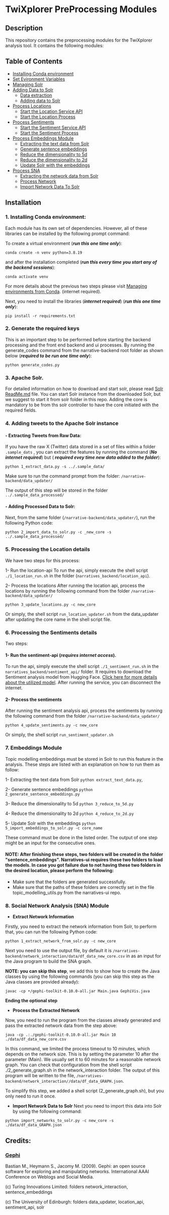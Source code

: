 # TwiXplorer PreProcessing Modules

## Description

This repository contains the preprocessing modules for the TwiXplorer analysis tool.
It contains the following modules:

## Table of Contents
* [Installing Conda environment](#installingConda)
* [Set Evironment Variables](#settingEnv)
* [Managing Solr](#managingSolr)
* [Adding Data to Solr](#addingDataToSolr)
    * [Data extraction](#extractTweetFromFile)
    * [Adding data to Solr](#addingProcessedDataToSolr)
* [Process Locations](#location)
    * [Start the Location Service API](#runLocationAPI)
    * [Start the Location Process](#runLocationProcessor)
* [Process Sentiments](#sentiment)
    * [Start the Sentiment Service API](#runSentimentAPI)
    * [Start the Sentiment Process](#runSentimentProcessor)
* [Process Embeddings Module](#processEmbeddingsModule)
    * [Extracting the text data from Solr](#embeddingsExtractingText)
    * [Generate sentence embeddings](#embeddingsGenerateEmbeddings)
    * [Reduce the dimensionality to 5d](#embeddingsReduceTo5D)
    * [Reduce the dimensionality to 2d](#embeddingsReduceTo2D)
    * [Update Solr with the embeddings](#embeddingsAddToSolr)
* [Process SNA](#processSNA)
    * [Extracting the network data from Solr](#SNAExtractNetwork)
    * [Process Network](#SNAProcessNetwork)
    * [Import Network Data To Solr](#SNAimportNetworkToSolr)

    
## Installation

### <a id="installingConda">1. Installing Conda environment</a>:

Each module has its own set of dependencies. However, all of these libraries can be installed by the following prompt
command:

To create a virtual environment (<i><b>run this one time only</b></i>):

```
conda create -n venv python=3.8.19
```

and after the installation completed (<i><b>run this every time you start any of the backend sessions</b></i>):

```
conda activate venv
```

For more details about the previous two steps please
visit [Managing environments from Conda](https://conda.io/projects/conda/en/latest/user-guide/tasks/manage-environments.html#). (internet required).

Next, you need to install the libraries (<i><b>internet required</b></i>) (<i><b>run this one time only</b></i>):

```
pip install -r requirements.txt
```

### <a id="settingEnv">2. Generate the required keys</a>
This is an important step to be performed before starting the backend processing and the front end backend and ui processes.
By running the generate_codes command from the narrative-backend root folder as shown below (<i><b>required to be run one time only</b></i>):

```
python generate_codes.py 
``` 

### <a id="managingSolr">3. Apache Solr.<a>

For detailed information on how to download and start solr, please read [Solr ReadMe.md](/solr/README.md) file.
You can start Solr instance from the downloaded Solr, but we suggest to start it from solr folder in this repo. Adding
the core is mandatory to be from ths solr controller to have the core initiated with the required fields.


### <a id="addingDataToSolr">4. Adding tweets to the Apache Solr instance</a>

#### <a id="extractTweetFromFile"> - Extracting Tweets from Raw Data:</a>
If you have the raw X (Twitter) data stored in a set of files within a folder `.sample_dats` , you can extract the features by running the command (<i><b>No internet required</b></i>) but (<b><i> required evey time new data added to the folder</b></i>):

```
python 1_extract_data.py -s ../.sample_data/
```

Make sure to run the command prompt from the folder: ```/narrative-backend/data_updater/``` 

The output of this step will be stored in the folder `../.sample_data_processed/` 

#### <a id="addingProcessedDataToSolr">- Adding Processed Data to Solr:</a>
Next, from the same folder (```/narrative-backend/data_updater/```), run the following Python code:
```
python 2_import_data_to_solr.py -c _new_core -s ../.sample_data_processed/
```

### <a id="location">5. Processing the Location details</a>

We have two steps for this process:

1- <a id="runLocationAPI">Run the location-api</a>
    To run the api, simply execute the shell script `./1_location_run.sh` in the folder (`narratives_backend/location_api`). 

2- <a id="runLocationProcessor">Process the locations</a>
    After running the location api, process the locations by running the following command from the folder  ```/narrative-backend/data_updater/```

```
python 3_update_locations.py -c new_core
```
Or simply, the shell script ```run_location_updater.sh``` from the data_updater after updating the core name in the shell script file.

### <a id="sentiment"> 6. Processing the Sentiments details</a>

Two steps:

#### <a id="runSentimentAPI">1- Run the sentiment-api (<i><b>requires internet access</b></i>)</a>.

To run the api, simply execute the shell script `./1_sentiment_run.sh` in the `narratives_backend/sentiment_api/` folder. It requires to download the Sentiment analysis model from Hugging Face. [Click here for more details about the utilized model](https://huggingface.co/cardiffnlp/twitter-xlm-roberta-base-sentiment). After running the service, you can disconnect the internet.

#### <a id="runSentimentProcessor">2- Process the sentiments</a>
After running the sentiment analysis api, process the sentiments by running the following command from the folder  ```/narrative-backend/data_updater/```

```
python 4_update_sentiments.py -c new_core
```
Or simply, the shell script ```run_sentiment_updater.sh```

### <a id="processEmbeddingsModule">7. Embeddings Module</a>
Topic modelling embeddings must be stored in Solr to run this feature in the analysis. These steps are listed with an explanation on how to run them as follow:

1-	<a id="embeddingsExtractingText">Extracting the text data from Solr</a> `python extract_text_data.py`,

2-	<a id="embeddingsGenerateEmbeddings"> Generate sentence embeddings</a> `python 2_generate_sentence_embeddings.py`

3-	<a id="embeddingsReduceTo5D">Reduce the dimensionality to 5d</a> `python 3_reduce_to_5d.py`

4-	<a id="embeddingsReduceTo2D">Reduce the dimensionality to 2d</a> `python 4_reduce_to_2d.py`

5-	<a id="embeddingsAddToSolr">Update Solr with the embeddings</a> `python 5_import_embeddings_to_solr.py -c core_name`

These command must be done in the listed order. The output of one step might be an input for the consecutive ones.

#### NOTE: After finishing these steps, two folders will be created in the folder "sentence_embeddings". Narratives-ui requires these two folders to load the models. In case you got failure due to not having these two folders in the desired location, please perform the following:

- Make sure that the folders are generated successfully.
- Make sure that the paths of these folders are correctly set in the file topic_modelling_utils.py from the narratives-ui repo.


### <a id="processSNA"> 8. Social Network Analysis (SNA) Module</a>


- <a id="SNAExtractNetwork"> **Extract Network Information**</a>


Firstly, you need to extract the network information from Solr, to perform that, you can run the following Python code: 

```
python 1_extract_network_from_solr.py -c new_core
```

Next you need to use the output file, by default it is `/narratives-backend/network_interaction/data/df_data_new_core.csv`  in as an input for the Java program to build the SNA graph. 

**NOTE: you can skip this step**, we add this to show how to create the Java classes by using the following commands (you can skip this step as the Java classes are provided already):

```
javac -cp •/gephi-toolkit-0.10.0-all.jar Main.java GephiVis.java
```
**Ending the optional step**

- <a id="SNAProcessNetwork"> **Process the Extracted Network**</a>

Now, you need to run the program from the classes already generated and pass the extracted network data from the step above:

```
java -cp .:./gephi-toolkit-0.10.0-all.jar Main 10 ./data/df_data_new_core.csv
```
In this command, we limited the process timeout to 10 minutes, which depends on the network size. This is by setting the parameter 10 after the parameter (Main). 
We usually set it to 60 minutes for a reasonable network graph. You can check that configuration from the shell script ./2_generate_graph.sh in the network_interaction folder.
The output of this program will be written to the file, ```/narratives-backend/network_interaction//data/df_data_GRAPH.json```. 

To simplify this step, we added a shell script (2_generate_graph.sh), but you only need to run it once.

- <a id="SNAimportNetworkToSolr"> **Import Network Data to Solr**</a>
Next you need to import this data into Solr by using the following command:

```
python import_networks_to_solr.py -c new_core -s ./data/df_data_GRAPH.json
```


## Credits:

### [Gephi](https://gephi.org) 
Bastian M., Heymann S., Jacomy M. (2009). Gephi: an open source software for exploring and manipulating networks. International AAAI Conference on Weblogs and Social Media.



(c) Turing Innovations Limited: folders network_interaction, sentence_embeddings

(c) The University of Edinburgh: folders data_updater, location_api, sentiment_api, solr
